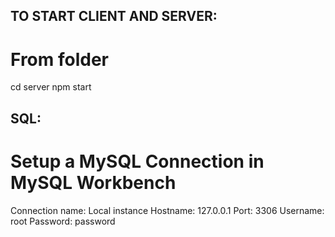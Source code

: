 ## TO START CLIENT AND SERVER:

# From folder

cd server
npm start

## SQL:

# Setup a MySQL Connection in MySQL Workbench

Connection name: Local instance
Hostname: 127.0.0.1
Port: 3306
Username: root
Password: password
